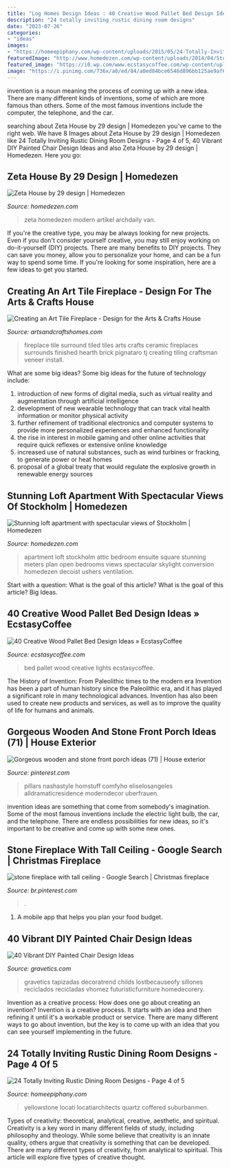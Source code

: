 ```yaml
---
title: "Log Homes Design Ideas : 40 Creative Wood Pallet Bed Design Ideas » Ecstasycoffee"
description: "24 totally inviting rustic dining room designs"
date: "2023-07-26"
categories:
- "ideas"
images:
- "https://homeepiphany.com/wp-content/uploads/2015/05/24-Totally-Inviting-Rustic-Dining-Room-Designs-18.jpg"
featuredImage: "http://www.homedezen.com/wp-content/uploads/2014/04/Stunning-loft-apartment-with-spectacular-views-of-Stockholm-07.jpg"
featured_image: "https://i0.wp.com/www.ecstasycoffee.com/wp-content/uploads/2016/10/Rustic-Pallet-Bed-Frame-with-Lights.jpg?resize=720%2C960"
image: "https://i.pinimg.com/736x/a0/ed/84/a0ed84bce6546d896bb125ae9af62c86.jpg"
---
```



invention is a noun meaning the process of coming up with a new idea. There are many different kinds of inventions, some of which are more famous than others. Some of the most famous inventions include the computer, the telephone, and the car.

	

		
searching about Zeta House by 29 design | Homedezen you've came to the right web. We have 8 Images about Zeta House by 29 design | Homedezen like 24 Totally Inviting Rustic Dining Room Designs - Page 4 of 5, 40 Vibrant DIY Painted Chair Design Ideas and also Zeta House by 29 design | Homedezen. Here you go:
		
    
## Zeta House By 29 Design | Homedezen

<img loading=lazy src="http://www.homedezen.com/wp-content/uploads/2014/03/Zeta-House-by-29-design-16-778x588.jpg" onerror="this.onerror=null;this.src='https://tse2.mm.bing.net/th?id=OIP.FiIF6jeXipzmkhletQFdMgHaFm&amp;pid=15.1';" alt="Zeta House by 29 design | Homedezen">

_Source: homedezen.com_

>zeta homedezen modern artikel archdaily van. 

	

If you're the creative type, you may be always looking for new projects. Even if you don't consider yourself creative, you may still enjoy working on do-it-yourself (DIY) projects. There are many benefits to DIY projects. They can save you money, allow you to personalize your home, and can be a fun way to spend some time. If you're looking for some inspiration, here are a few ideas to get you started.

    
## Creating An Art Tile Fireplace - Design For The Arts &amp; Crafts House

<img loading=lazy src="https://artsandcraftshomes.com/.image/t_share/MTQ0NDY2MzAxMzg3ODc2MjUx/the-finished-fireplace-photo-tj-pignataro.jpg" onerror="this.onerror=null;this.src='https://tse4.mm.bing.net/th?id=OIP.c8YafvIUtd-KOQTJBQRJAgHaJ4&amp;pid=15.1';" alt="Creating an Art Tile Fireplace - Design for the Arts &amp; Crafts House">

_Source: artsandcraftshomes.com_

>fireplace tile surround tiled tiles arts crafts ceramic fireplaces surrounds finished hearth brick pignataro tj creating tiling craftsman veneer install. 

	

What are some big ideas?
Some big ideas for the future of technology include: 
1) introduction of new forms of digital media, such as virtual reality and augmentation through artificial intelligence 
2) development of new wearable technology that can track vital health information or monitor physical activity 
3) further refinement of traditional electronics and computer systems to provide more personalized experiences and enhanced functionality 
4) the rise in interest in mobile gaming and other online activities that require quick reflexes or extensive online knowledge 
5) increased use of natural substances, such as wind turbines or fracking, to generate power or heat homes 
6) proposal of a global treaty that would regulate the explosive growth in renewable energy sources

    
## Stunning Loft Apartment With Spectacular Views Of Stockholm | Homedezen

<img loading=lazy src="http://www.homedezen.com/wp-content/uploads/2014/04/Stunning-loft-apartment-with-spectacular-views-of-Stockholm-07.jpg" onerror="this.onerror=null;this.src='https://tse3.mm.bing.net/th?id=OIP.d_K9FTRXYa9G--SDw6AmFAHaE7&amp;pid=15.1';" alt="Stunning loft apartment with spectacular views of Stockholm | Homedezen">

_Source: homedezen.com_

>apartment loft stockholm attic bedroom ensuite square stunning meters plan open bedrooms views spectacular skylight conversion homedezen decoist ushers ventilation. 

	

Start with a question: What is the goal of this article?
What is the goal of this article? Big Ideas.

    
## 40 Creative Wood Pallet Bed Design Ideas » EcstasyCoffee

<img loading=lazy src="https://i0.wp.com/www.ecstasycoffee.com/wp-content/uploads/2016/10/Rustic-Pallet-Bed-Frame-with-Lights.jpg?resize=720%2C960" onerror="this.onerror=null;this.src='https://tse4.mm.bing.net/th?id=OIP.OQ6QtbR80bJzUKSsFY9aMAHaJ4&amp;pid=15.1';" alt="40 Creative Wood Pallet Bed Design Ideas » EcstasyCoffee">

_Source: ecstasycoffee.com_

>bed pallet wood creative lights ecstasycoffee. 

	

The History of Invention: From Paleolithic times to the modern era
Invention has been a part of human history since the Paleolithic era, and it has played a significant role in many technological advances. Invention has also been used to create new products and services, as well as to improve the quality of life for humans and animals.

    
## Gorgeous Wooden And Stone Front Porch Ideas (71) | House Exterior

<img loading=lazy src="https://i.pinimg.com/736x/a0/ed/84/a0ed84bce6546d896bb125ae9af62c86.jpg" onerror="this.onerror=null;this.src='https://tse2.mm.bing.net/th?id=OIP.z_54ym_HajeftqnGKUkgoAHaLH&amp;pid=15.1';" alt="Gorgeous wooden and stone front porch ideas (71) | House exterior">

_Source: pinterest.com_

>pillars nashastyle homstuff comfyho eliselosangeles alldramaticresidence moderndecor uberfrauen. 

	

invention ideas are something that come from somebody's imagination. Some of the most famous inventions include the electric light bulb, the car, and the telephone. There are endless possibilities for new ideas, so it's important to be creative and come up with some new ones.

    
## Stone Fireplace With Tall Ceiling - Google Search | Christmas Fireplace

<img loading=lazy src="https://i.pinimg.com/736x/c4/79/64/c4796400e85c2198156310b7a0a86c8b.jpg" onerror="this.onerror=null;this.src='https://tse4.mm.bing.net/th?id=OIP.UtwcblyAzpsnF-DNWk-lMgHaK0&amp;pid=15.1';" alt="stone fireplace with tall ceiling - Google Search | Christmas fireplace">

_Source: br.pinterest.com_

>. 

	

1. A mobile app that helps you plan your food budget.

    
## 40 Vibrant DIY Painted Chair Design Ideas

<img loading=lazy src="https://www.gravetics.com/wp-content/uploads/2017/08/Custom-painted-circus-themed-chair.jpg" onerror="this.onerror=null;this.src='https://tse1.mm.bing.net/th?id=OIP.JqYKhTtke4T0NhAiA3pSfwHaNO&amp;pid=15.1';" alt="40 Vibrant DIY Painted Chair Design Ideas">

_Source: gravetics.com_

>gravetics tapizadas decoratrend childs lostbecauseofy sillones reciclados recicladas vhomez futuristicfurniture homedecorery. 

	

Invention as a creative process: How does one go about creating an invention?
Invention is a creative process. It starts with an idea and then refining it until it's a workable product or service. There are many different ways to go about invention, but the key is to come up with an idea that you can see yourself implementing in the future.

    
## 24 Totally Inviting Rustic Dining Room Designs - Page 4 Of 5

<img loading=lazy src="https://homeepiphany.com/wp-content/uploads/2015/05/24-Totally-Inviting-Rustic-Dining-Room-Designs-18.jpg" onerror="this.onerror=null;this.src='https://tse4.mm.bing.net/th?id=OIP.dyU7VcJg_2Ug4qvMW5t3NQHaF7&amp;pid=15.1';" alt="24 Totally Inviting Rustic Dining Room Designs - Page 4 of 5">

_Source: homeepiphany.com_

>yellowstone locati locatiarchitects quartz coffered suburbanmen. 

	

Types of creativity: theoretical, analytical, creative, aesthetic, and spiritual.
Creativity is a key word in many different fields of study, including philosophy and theology. While some believe that creativity is an innate quality, others argue that creativity is something that can be developed. There are many different types of creativity, from analytical to spiritual. This article will explore five types of creative thought.

